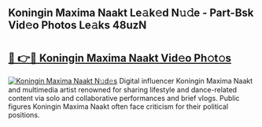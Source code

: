 ## Koningin Maxima Naakt Le𝚊k𝚎d N𝚞𝚍e - Part-Bsk Vid𝚎o Photos Le𝚊ks 48uzN

# <h2><a href="http://fb0dmt.evod.top/?m=Koningin+Maxima+Naakt">🔗 👉🔴 Koningin Maxima Naakt Vid𝚎o Ph𝚘t𝚘s</a></h2>

[![Koningin Maxima Naakt N𝚞d𝚎s](https://i.imgur.com/8V9OHl7.gif)](http://fb0dmt.evod.top/?m=Koningin+Maxima+Naakt)
Digital influencer Koningin Maxima Naakt and multimedia artist renowned for sharing lifestyle and dance-related content via solo and collaborative performances and brief vlogs. Public figures Koningin Maxima Naakt often face criticism for their political positions. 
